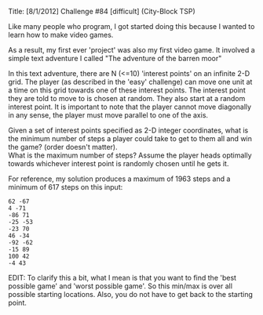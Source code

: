 Title: [8/1/2012] Challenge #84 [difficult] (City-Block TSP)

Like many people who program, I got started doing this because I wanted to learn how to make video games.  

As a result, my first ever 'project' was also my first video game.  It involved a simple text adventure I called "The adventure of the barren moor"

In this text adventure, there are N (<=10) 'interest points' on an infinite 2-D grid.  The player (as described in the 'easy' challenge) can move one unit at a time on this grid towards one of these interest points.
The interest point they are told to move to is chosen at random.  They also start at a random interest point.   It is important to note that the player cannot move diagonally in any sense, the player must move parallel to one of the axis.

Given a set of interest points specified as 2-D integer coordinates, what is the minimum number of steps a player could take to get to them all and win the game?  (order doesn't matter).   
What is the maximum number of steps?  Assume the player heads optimally towards whichever interest point is randomly chosen until he gets it.

For reference, my solution produces a maximum of 1963 steps and a minimum of 617 steps on this input:

    62 -67
    4 -71
    -86 71
    -25 -53
    -23 70
    46 -34
    -92 -62
    -15 89
    100 42
    -4 43


EDIT:  To clarify this a bit, what I mean is that you want to find the 'best possible game' and 'worst possible game'.   So this min/max is over all possible starting locations.  Also, you do not have to get back to the starting point.
